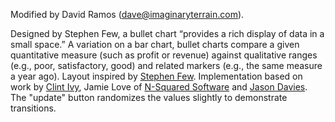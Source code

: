 Modified by David Ramos (dave@imaginaryterrain.com).

Designed by Stephen Few, a bullet chart “provides a rich display of data in a small space.” A variation on a bar chart, bullet charts compare a given quantitative measure (such as profit or revenue) against qualitative ranges (e.g., poor, satisfactory, good) and related markers (e.g., the same measure a year ago). Layout inspired by [Stephen Few](http://www.perceptualedge.com/articles/misc/Bullet_Graph_Design_Spec.pdf). Implementation based on work by [Clint Ivy](http://projects.instantcognition.com/protovis/bulletchart/), Jamie Love of [N-Squared Software](http://www.nsquaredsoftware.com/) and [Jason Davies](http://www.jasondavies.com/). The "update" button randomizes the values slightly to demonstrate transitions.
